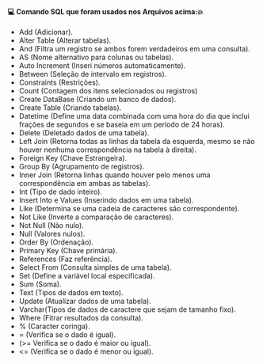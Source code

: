 #### :computer: Comando SQL que foram usados nos Arquivos acima::boom:
- Add (Adicionar).
- Alter Table (Alterar tabelas).
- And (Filtra um registro se ambos forem verdadeiros em uma consulta).
- AS (Nome alternativo para colunas ou tabelas).
- Auto Increment (Inseri números automaticamente).
- Between (Seleção de intervalo em registros).
- Constraints (Restrições).
- Count (Contagem dos itens selecionados ou registros)
- Create DataBase (Criando um banco de dados).
- Create Table (Criando tabelas).
- Datetime (Define uma data combinada com uma hora do dia que inclui frações de segundos e se baseia em um período de 24 horas).
- Delete (Deletado dados de uma tabela).
- Left Join (Retorna todas as linhas da tabela da esquerda, mesmo se não houver nenhuma correspondência na tabela à direita).
- Foreign Key (Chave Estrangeira).
- Group By (Agrupamento de registros).
- Inner Join (Retorna linhas quando houver pelo menos uma correspondência em ambas as tabelas).
- Int (Tipo de dado inteiro).
- Insert Into e Values (Inserindo dados em uma tabela).
- Like (Determina se uma cadeia de caracteres são correspondente).
- Not Like (Inverte a comparação de caracteres).
- Not Null (Não nulo).
- Null (Valores nulos).
- Order By (Ordenação).
- Primary Key (Chave primária).
- References (Faz referência).
- Select From (Consulta simples de uma tabela).
- Set (Define a variável local especificada).
- Sum (Soma).
- Text (Tipos de dados em texto).
- Update (Atualizar dados de uma tabela).
- Varchar(Tipos de dados de caractere que sejam de tamanho fixo).
- Where (Fitrar resultados da consulta).
- % (Caracter coringa).
- = (Verifica se o dado é igual).
- (>= Verifica se o dado é maior ou igual).
- <= (Verifica se o dado é menor ou igual).
